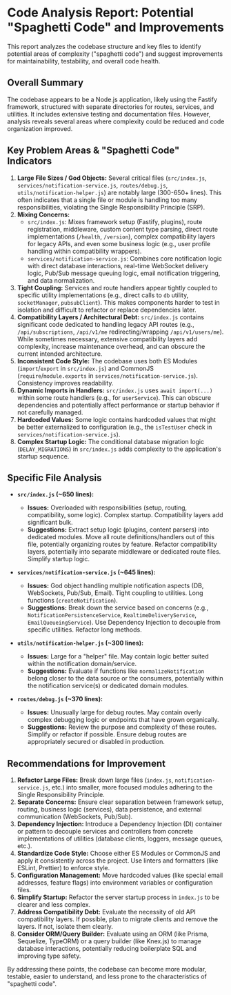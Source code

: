 # Code Analysis Report: Potential "Spaghetti Code" and Improvements

This report analyzes the codebase structure and key files to identify potential areas of complexity ("spaghetti code") and suggest improvements for maintainability, testability, and overall code health.

## Overall Summary

The codebase appears to be a Node.js application, likely using the Fastify framework, structured with separate directories for routes, services, and utilities. It includes extensive testing and documentation files. However, analysis reveals several areas where complexity could be reduced and code organization improved.

## Key Problem Areas & "Spaghetti Code" Indicators

1.  **Large File Sizes / God Objects:** Several critical files (`src/index.js`, `services/notification-service.js`, `routes/debug.js`, `utils/notification-helper.js`) are notably large (300-650+ lines). This often indicates that a single file or module is handling too many responsibilities, violating the Single Responsibility Principle (SRP).
2.  **Mixing Concerns:**
    *   `src/index.js`: Mixes framework setup (Fastify, plugins), route registration, middleware, custom content type parsing, direct route implementations (`/health`, `/version`), complex compatibility layers for legacy APIs, and even some business logic (e.g., user profile handling within compatibility wrappers).
    *   `services/notification-service.js`: Combines core notification logic with direct database interactions, real-time WebSocket delivery logic, Pub/Sub message queuing logic, email notification triggering, and data normalization.
3.  **Tight Coupling:** Services and route handlers appear tightly coupled to specific utility implementations (e.g., direct calls to `db` utility, `socketManager`, `pubsubClient`). This makes components harder to test in isolation and difficult to refactor or replace dependencies later.
4.  **Compatibility Layers / Architectural Debt:** `src/index.js` contains significant code dedicated to handling legacy API routes (e.g., `/api/subscriptions`, `/api/v1/me` redirecting/wrapping `/api/v1/users/me`). While sometimes necessary, extensive compatibility layers add complexity, increase maintenance overhead, and can obscure the current intended architecture.
5.  **Inconsistent Code Style:** The codebase uses both ES Modules (`import`/`export` in `src/index.js`) and CommonJS (`require`/`module.exports` in `services/notification-service.js`). Consistency improves readability.
6.  **Dynamic Imports in Handlers:** `src/index.js` uses `await import(...)` within some route handlers (e.g., for `userService`). This can obscure dependencies and potentially affect performance or startup behavior if not carefully managed.
7.  **Hardcoded Values:** Some logic contains hardcoded values that might be better externalized to configuration (e.g., the `isTestUser` check in `services/notification-service.js`).
8.  **Complex Startup Logic:** The conditional database migration logic (`DELAY_MIGRATIONS`) in `src/index.js` adds complexity to the application's startup sequence.

## Specific File Analysis

*   **`src/index.js` (~650 lines):**
    *   **Issues:** Overloaded with responsibilities (setup, routing, compatibility, some logic). Complex startup. Compatibility layers add significant bulk.
    *   **Suggestions:** Extract setup logic (plugins, content parsers) into dedicated modules. Move all route definitions/handlers out of this file, potentially organizing routes by feature. Refactor compatibility layers, potentially into separate middleware or dedicated route files. Simplify startup logic.

*   **`services/notification-service.js` (~645 lines):**
    *   **Issues:** God object handling multiple notification aspects (DB, WebSockets, Pub/Sub, Email). Tight coupling to utilities. Long functions (`createNotification`).
    *   **Suggestions:** Break down the service based on concerns (e.g., `NotificationPersistenceService`, `RealtimeDeliveryService`, `EmailQueueingService`). Use Dependency Injection to decouple from specific utilities. Refactor long methods.

*   **`utils/notification-helper.js` (~300 lines):**
    *   **Issues:** Large for a "helper" file. May contain logic better suited within the notification domain/service.
    *   **Suggestions:** Evaluate if functions like `normalizeNotification` belong closer to the data source or the consumers, potentially within the notification service(s) or dedicated domain modules.

*   **`routes/debug.js` (~370 lines):**
    *   **Issues:** Unusually large for debug routes. May contain overly complex debugging logic or endpoints that have grown organically.
    *   **Suggestions:** Review the purpose and complexity of these routes. Simplify or refactor if possible. Ensure debug routes are appropriately secured or disabled in production.

## Recommendations for Improvement

1.  **Refactor Large Files:** Break down large files (`index.js`, `notification-service.js`, etc.) into smaller, more focused modules adhering to the Single Responsibility Principle.
2.  **Separate Concerns:** Ensure clear separation between framework setup, routing, business logic (services), data persistence, and external communication (WebSockets, Pub/Sub).
3.  **Dependency Injection:** Introduce a Dependency Injection (DI) container or pattern to decouple services and controllers from concrete implementations of utilities (database clients, loggers, message queues, etc.).
4.  **Standardize Code Style:** Choose either ES Modules or CommonJS and apply it consistently across the project. Use linters and formatters (like ESLint, Prettier) to enforce style.
5.  **Configuration Management:** Move hardcoded values (like special email addresses, feature flags) into environment variables or configuration files.
6.  **Simplify Startup:** Refactor the server startup process in `index.js` to be clearer and less complex.
7.  **Address Compatibility Debt:** Evaluate the necessity of old API compatibility layers. If possible, plan to migrate clients and remove the layers. If not, isolate them clearly.
8.  **Consider ORM/Query Builder:** Evaluate using an ORM (like Prisma, Sequelize, TypeORM) or a query builder (like Knex.js) to manage database interactions, potentially reducing boilerplate SQL and improving type safety.

By addressing these points, the codebase can become more modular, testable, easier to understand, and less prone to the characteristics of "spaghetti code". 